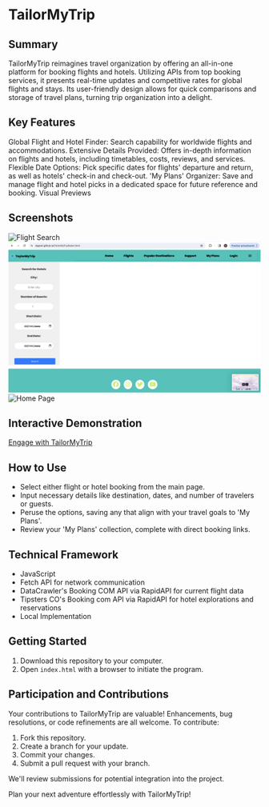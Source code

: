 # TailorMyTrip

## Summary

TailorMyTrip reimagines travel organization by offering an all-in-one platform for booking flights and hotels. Utilizing APIs from top booking services, it presents real-time updates and competitive rates for global flights and stays. Its user-friendly design allows for quick comparisons and storage of travel plans, turning trip organization into a delight.

## Key Features

Global Flight and Hotel Finder: Search capability for worldwide flights and accommodations.
Extensive Details Provided: Offers in-depth information on flights and hotels, including timetables, costs, reviews, and services.
Flexible Date Options: Pick specific dates for flights' departure and return, as well as hotels' check-in and check-out.
'My Plans' Organizer: Save and manage flight and hotel picks in a dedicated space for future reference and booking.
Visual Previews

## Screenshots

![Flight Search](./assets/images/flights-screenshot.png)
![Hotel Search](./assets/images/hotel-screenshot.png)
![Home Page](./assets/images/index-screenshot.png)

## Interactive Demonstration

[Engage with TailorMyTrip](https://stgowf.github.io/TailorMyTrip/)

## How to Use

- Select either flight or hotel booking from the main page.
- Input necessary details like destination, dates, and number of travelers or guests.
- Peruse the options, saving any that align with your travel goals to 'My Plans'.
- Review your 'My Plans' collection, complete with direct booking links.

## Technical Framework

- JavaScript
- Fetch API for network communication
- DataCrawler's Booking COM API via RapidAPI for current flight data
- Tipsters CO's Booking com API via RapidAPI for hotel explorations and reservations
- Local Implementation

## Getting Started

1. Download this repository to your computer.
2. Open `index.html` with a browser to initiate the program.

## Participation and Contributions

Your contributions to TailorMyTrip are valuable! Enhancements, bug resolutions, or code refinements are all welcome. To contribute:

1. Fork this repository.
2. Create a branch for your update.
3. Commit your changes.
4. Submit a pull request with your branch.

We'll review submissions for potential integration into the project.

Plan your next adventure effortlessly with TailorMyTrip!